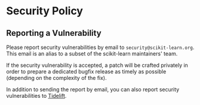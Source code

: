 # Security Policy

## Reporting a Vulnerability

Please report security vulnerabilities by email to `security@scikit-learn.org`.
This email is an alias to a subset of the scikit-learn maintainers' team.

If the security vulnerability is accepted, a patch will be crafted privately
in order to prepare a dedicated bugfix release as timely as possible (depending
on the complexity of the fix).

In addition to sending the report by email, you can also report security
vulnerabilities to [Tidelift](https://tidelift.com/security).